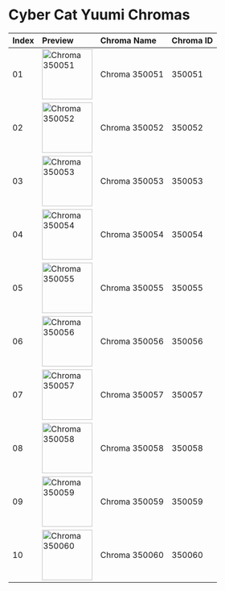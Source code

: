 # Cyber Cat Yuumi Chromas

| Index | Preview | Chroma Name | Chroma ID |
|:---|:---|:---|:---|
| 01 | <img src='https://raw.communitydragon.org/latest/plugins/rcp-be-lol-game-data/global/default/v1/champion-chroma-images/350/350051.png' alt='Chroma 350051' width='100'> | Chroma 350051 | 350051 |
| 02 | <img src='https://raw.communitydragon.org/latest/plugins/rcp-be-lol-game-data/global/default/v1/champion-chroma-images/350/350052.png' alt='Chroma 350052' width='100'> | Chroma 350052 | 350052 |
| 03 | <img src='https://raw.communitydragon.org/latest/plugins/rcp-be-lol-game-data/global/default/v1/champion-chroma-images/350/350053.png' alt='Chroma 350053' width='100'> | Chroma 350053 | 350053 |
| 04 | <img src='https://raw.communitydragon.org/latest/plugins/rcp-be-lol-game-data/global/default/v1/champion-chroma-images/350/350054.png' alt='Chroma 350054' width='100'> | Chroma 350054 | 350054 |
| 05 | <img src='https://raw.communitydragon.org/latest/plugins/rcp-be-lol-game-data/global/default/v1/champion-chroma-images/350/350055.png' alt='Chroma 350055' width='100'> | Chroma 350055 | 350055 |
| 06 | <img src='https://raw.communitydragon.org/latest/plugins/rcp-be-lol-game-data/global/default/v1/champion-chroma-images/350/350056.png' alt='Chroma 350056' width='100'> | Chroma 350056 | 350056 |
| 07 | <img src='https://raw.communitydragon.org/latest/plugins/rcp-be-lol-game-data/global/default/v1/champion-chroma-images/350/350057.png' alt='Chroma 350057' width='100'> | Chroma 350057 | 350057 |
| 08 | <img src='https://raw.communitydragon.org/latest/plugins/rcp-be-lol-game-data/global/default/v1/champion-chroma-images/350/350058.png' alt='Chroma 350058' width='100'> | Chroma 350058 | 350058 |
| 09 | <img src='https://raw.communitydragon.org/latest/plugins/rcp-be-lol-game-data/global/default/v1/champion-chroma-images/350/350059.png' alt='Chroma 350059' width='100'> | Chroma 350059 | 350059 |
| 10 | <img src='https://raw.communitydragon.org/latest/plugins/rcp-be-lol-game-data/global/default/v1/champion-chroma-images/350/350060.png' alt='Chroma 350060' width='100'> | Chroma 350060 | 350060 |
